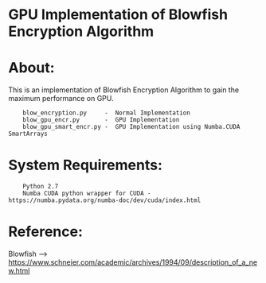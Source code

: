 # GPU Implementation of Blowfish Encryption Algorithm
# About:
This is an implementation of Blowfish Encryption Algorithm to gain the maximum performance on GPU.

        blow_encryption.py     -  Normal Implementation
        blow_gpu_encr.py       -  GPU Implementation
        blow_gpu_smart_encr.py -  GPU Implementation using Numba.CUDA SmartArrays

# System Requirements:
        Python 2.7
        Numba CUDA python wrapper for CUDA - https://numba.pydata.org/numba-doc/dev/cuda/index.html
# Reference:
Blowfish --> https://www.schneier.com/academic/archives/1994/09/description_of_a_new.html

